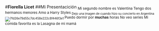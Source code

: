#**Fiorella Licet**
##Mi  Presentacición
<sub> Mi segundo nombre es Valentina
Tengo dos hermanos menores
Amo a Harry Styles
  <sub> Dejo una imagen de cuando hizo su concierto en Argentina![7fd26e79d55c7dc458e222c8f446f3e1](https://user-images.githubusercontent.com/128659864/227088990-f0738b7a-2f5d-406e-894c-aead97e6fcd0.jpg)
</sub>
Puedo dormir por **muchas** horas 
No veo series
Mi comida favorita es la Lasagna de mi mamá </sub>
